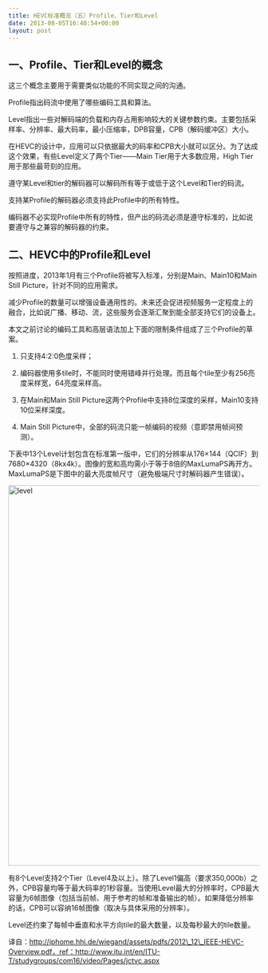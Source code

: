 ```yaml
---
title: HEVC标准概览（五）Profile、Tier和Level
date: 2013-08-05T16:40:54+00:00
layout: post
---
```

## 一、Profile、Tier和Level的概念

这三个概念主要用于需要类似功能的不同实现之间的沟通。

Profile指出码流中使用了哪些编码工具和算法。

Level指出一些对解码端的负载和内存占用影响较大的关键参数约束。主要包括采样率、分辨率、最大码率，最小压缩率，DPB容量，CPB（解码缓冲区）大小。

在HEVC的设计中，应用可以只依据最大的码率和CPB大小就可以区分。为了达成这个效果，有些Level定义了两个Tier——Main Tier用于大多数应用，High Tier用于那些最苛刻的应用。

遵守某Level和tier的解码器可以解码所有等于或低于这个Level和Tier的码流。

支持某Profile的解码器必须支持此Profile中的所有特性。

编码器不必实现Profile中所有的特性，但产出的码流必须是遵守标准的，比如说要遵守与之兼容的解码器的约束。

## 二、HEVC中的Profile和Level

按照进度，2013年1月有三个Profile将被写入标准，分别是Main、Main10和Main Still Picture，针对不同的应用需求。

减少Profile的数量可以增强设备通用性的。未来还会促进视频服务一定程度上的融合，比如说广播、移动、流，这些服务会逐渐汇聚到能全部支持它们的设备上。

本文之前讨论的编码工具和高层语法加上下面的限制条件组成了三个Profile的草案。

1) 只支持4:2:0色度采样；
  
2) 编码器使用多tile时，不能同时使用错峰并行处理。而且每个tile至少有256亮度采样宽，64亮度采样高。
  
3) 在Main和Main Still Picture这两个Profile中支持8位深度的采样，Main10支持10位采样深度。
  
4) Main Still Picture中，全部的码流只能一帧编码的视频（意即禁用帧间预测）。

下表中13个Level计划包含在标准第一版中，它们的分辨率从176&#215;144（QCIF）到7680&#215;4320（8kx4k）。图像的宽和高均需小于等于8倍的MaxLumaPS再开方。MaxLumaPS是下图中的最大亮度帧尺寸（避免极端尺寸时解码器产生错误）。

[<img src="http://blog.yikuyiku.com/wp-content/uploads/level.jpg" alt="level" width="921" height="763" class="alignnone size-full wp-image-3651" />](http://blog.yikuyiku.com/wp-content/uploads/level.jpg)

有8个Level支持2个Tier（Level4及以上）。除了Level1偏高（要求350,000b）之外，CPB容量均等于最大码率的1秒容量。当使用Level最大的分辨率时，CPB最大容量为6帧图像（包括当前帧、用于参考的帧和准备输出的帧）。如果降低分辨率的话，CPB可以容纳16帧图像（取决与具体采用的分辨率）。

Level还约束了每帧中垂直和水平方向tile的最大数量，以及每秒最大的tile数量。

译自：http://iphome.hhi.de/wiegand/assets/pdfs/2012\_12\_IEEE-HEVC-Overview.pdf，ref：http://www.itu.int/en/ITU-T/studygroups/com16/video/Pages/jctvc.aspx

